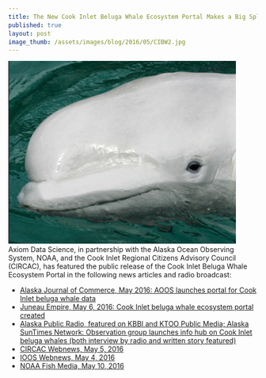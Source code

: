 ```yaml
---
title: The New Cook Inlet Beluga Whale Ecosystem Portal Makes a Big Splash in the Media
published: true
layout: post
image_thumb: /assets/images/blog/2016/05/CIBW2.jpg
---
```


<img src="/assets/images/blog/2016/05/CIBW2.jpg" class="pull-right" style="max-width:460px;" />
Axiom Data Science, in partnership with the Alaska Ocean Observing System, NOAA, and the Cook Inlet Regional Citizens Advisory Council (CIRCAC), has featured the public release of the Cook Inlet Beluga Whale Ecosystem Portal in the following news articles and radio broadcast:

- <a href="http://www.alaskajournal.com/2016-05-11/aoos-launches-portal-cook-inlet-beluga-whale-data">Alaska Journal of Commerce, May 2016: AOOS launches portal for Cook Inlet beluga whale data</a>
- <a href="http://juneauempire.com/outdoors/2016-05-06/cook-inlet-beluga-whale-ecosystem-portal-created">Juneau Empire, May 6, 2016: Cook Inlet beluga whale ecosystem portal created</a>
- <a href="http://kbbi.org/post/observation-group-launches-info-hub-cook-inlet-beluga-whales">Alaska Public Radio, featured on KBBI and KTOO Public Media; Alaska SunTimes Network:  Observation group launches info hub on Cook Inlet beluga whales  (both interview by radio and written story featured)</a>
- <a href="http://www.circac.org/aoos-launches-new-cook-inlet-beluga-whale-portal/">CIRCAC Webnews, May 5, 2016</a>
- <a href="https://ioos.noaa.gov/news/aoos-launches-new-cook-inlet-beluga-ecosystem-portal/">IOOS Webnews, May 4, 2016</a>
- <a href="https://twitter.com/noaafishmedia/status/730080263061921792">NOAA Fish Media, May 10, 2016</a>